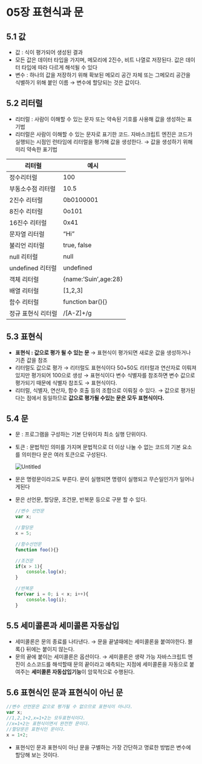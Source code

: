 # 05장 표현식과 문

## 5.1 값

- 값 : 식이 평가되어 생성된 결과
- 모든 값은 데이터 타입을 가지며, 메모리에 2진수, 비트 나열로 저장된다.
값은 데이터 타입에 따라 다르게 해석될 수 있다
- 변수 : 하나의 값을 저장하기 위해 확보된 메모리 공간 자체 또는 그메모리 공간을 식별하기 위해 붙인 이름 → 변수에 할당되는 것은 값이다.

## 5.2 리터럴

- 리터럴 : 사람이 이해할 수 있는 문자 또는 약속된 기호를 사용해 값을 생성하는 표기법
- 리터럴은 사람이 이해할 수 있는 문자로 표기한 코드.
자바스크립트 엔진은 코드가 실행되는 시점인 런타임에 리터럴을 평가해 값을 생성한다. 
→ 값을 생성하기 위해 미리 약속한 표기법

| 리터럴 | 예시 |
| --- | --- |
| 정수리터럴 | 100 |
| 부동소수점 리터럴 | 10.5 |
| 2진수 리터럴 | 0b0100001 |
| 8진수 리터럴 | 0o101 |
| 16진수 리터럴 | 0x41 |
| 문자열 리터럴 | “Hi” |
| 불리언 리터럴 | true, false |
| null 리터럴 |  null  |
| undefined 리터럴 | undefined  |
| 객체 리터럴 | {name:’Suin’,age:28} |
| 배열 리터럴 | [1,2,3] |
| 함수 리터럴 | function bar(){} |
| 정규 표현식 리터럴 | /[A-Z]+/g |

## 5.3 표현식

- **표현식 : 값으로 평가 될 수 있는 문**
→ 표현식이 평가되면 새로운 값을 생성하거나 기존 값을 참조
- 리터럴도 값으로 평가 → 리터럴도 표현식이다
50+50도 리터럴과 연산자로 이뤄져 있지만 평가되어 100으로 생성 → 표현식이다
변수 식별자를 참조하면 변수 값으로 평가되기 때문에 식별자 참조도 → 표현식이다.
- 리터럴, 식별자, 연산자, 함수 호출 등의 조합으로 이뤄질 수 있다.
→ 값으로 평가된다는 점에서 동일하므로 **값으로 평가될 수있는 문은 모두 표현식이다.**

## 5.4 문

- 문 : 프로그램을 구성하는 기본 단위이자 최소 실행 단위이다.
- 토큰 : 문법적인 의미를 가지며 문법적으로 더 이상 나눌 수 없는 코드의 기본 요소를 의미한다
문은 여러 토큰으로 구성된다.
    
    ![Untitled](https://s3-us-west-2.amazonaws.com/secure.notion-static.com/c7b44f5d-d761-4e8c-80e3-43fcaedcfb1a/Untitled.png)
    
- 문은 명령문이라고도 부른다. 문이 실행되면 명령이 실행되고 무슨일인가가 일어나게된다
- 문은 선언문, 할당문, 조건문, 반복문 등으로 구분 할 수 있다.
    
    ```jsx
    //변수 선언문
    var x;
    
    //할당문
    x = 5;
    
    //함수선언문
    function foo(){}
    
    //조건문
    if(x > 1){
    	console.log(x);
    }
    
    //반복문
    for(var i = 0; i < x; i++){
    	console.log(i);
    }
    ```
    

## 5.5 세미콜론과 세미콜론 자동삽입

- 세미콜론은 문의 종료를 나타낸다.
→ 문을 끝낼때에는 세미콜론을 붙여야한다.
    블록{} 뒤에는 붙이지 않는다.
- 문의 끝에 붙이는 세미콜론은 옵션이다. → 세미콜론은 생략 가능
자바스크립트 엔진이 소스코드를 해석할때 문의 끝이라고 예측되는 지점에 세미콜론을 자동으로 붙여주는 **세미콜론 자동삽입기능**이 암묵적으로 수행된다.

## 5.6 표현식인 문과 표현식이 아닌 문

```jsx
//변수 선언문은 값으로 평가될 수 없으므로 표현식이 아니다.
var x;
//1,2,1+2,x=1+2는 모두표현식이다.
//x=1+2는 표현식이면서 완전한 문이다.
//할당문은 표현식인 문이다.
x = 1+2;
```

- 표현식인 문과 표현식이 아닌 문을 구별하는 가장 간단하고 명료한 방법은 변수에 할당해 보는 것이다.